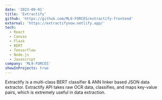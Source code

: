 ```yaml
---
date: '2023-09-01'
title: 'Extractify'
github: 'https://github.com/ML9-FORCES/extractify-frontend'
external: 'https://extractifynow.netlify.app/'
tech:
  - React
  - Canvas
  - Flask
  - BERT
  - Tensorflow
  - Node.js
  - Javascript
company: 'ML9-FORCES'
showInProjects: true
---
```


Extractify is a multi-class BERT classifier & ANN linker based JSON data extractor. Extractify API takes raw OCR data, classifies, and maps key-value pairs, which is extremely useful in data extraction.
